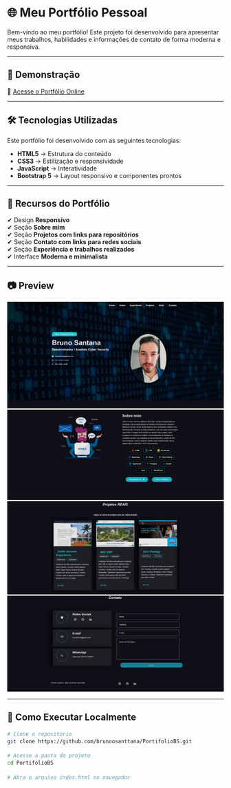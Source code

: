 # 🌐 Meu Portfólio Pessoal

Bem-vindo ao meu portfólio! Este projeto foi desenvolvido para apresentar meus trabalhos, habilidades e informações de contato de forma moderna e responsiva.

---

## 🚀 **Demonstração**
🔗 [Acesse o Portfólio Online](https://brunoosanttana.github.io/PortifolioBS/)

---

## 🛠 **Tecnologias Utilizadas**
Este portfólio foi desenvolvido com as seguintes tecnologias:

- **HTML5** → Estrutura do conteúdo  
- **CSS3** → Estilização e responsividade  
- **JavaScript** → Interatividade  
- **Bootstrap 5** → Layout responsivo e componentes prontos  

---

## 🎯 **Recursos do Portfólio**
✔ Design **Responsivo**  
✔ Seção **Sobre mim**  
✔ Seção **Projetos com links para repositórios**<br>
✔ Seção **Contato com links para redes sociais**<br>
✔ Seção **Experiência e trabalhos realizados**<br>
✔ Interface **Moderna e minimalista**  

---

## 📷 **Preview**
![Preview do Home](./assets/images/previaPort.jpeg)
![Preview do Sobre](./assets/images/previaSobre.jpeg)
![Preview do Projetos](./assets/images/previaProjetos.jpeg)
![Preview do Projetos](./assets/images/previaContato.jpeg)


---

## 📂 **Como Executar Localmente**
```bash
# Clone o repositório
git clone https://github.com/brunoosanttana/PortifolioBS.git

# Acesse a pasta do projeto
cd PortifolioBS

# Abra o arquivo index.html no navegador
